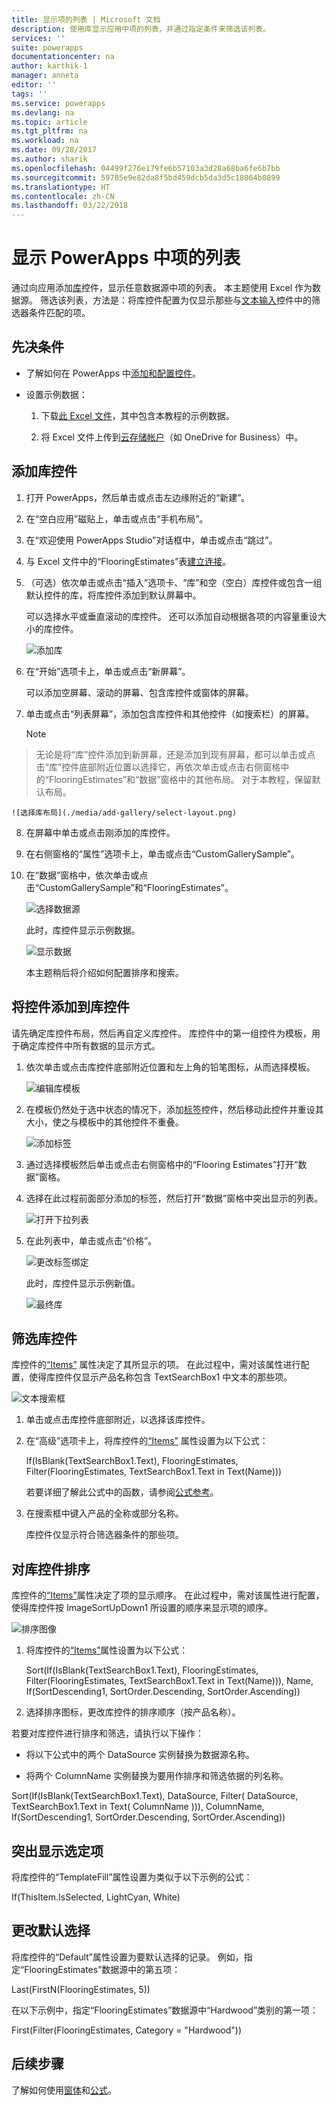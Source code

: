 ```yaml
---
title: 显示项的列表 | Microsoft 文档
description: 使用库显示应用中项的列表，并通过指定条件来筛选该列表。
services: ''
suite: powerapps
documentationcenter: na
author: karthik-1
manager: anneta
editor: ''
tags: ''
ms.service: powerapps
ms.devlang: na
ms.topic: article
ms.tgt_pltfrm: na
ms.workload: na
ms.date: 09/28/2017
ms.author: sharik
ms.openlocfilehash: 04499f276e179fe6b57103a3d28a68ba6fe6b7bb
ms.sourcegitcommit: 59785e9e82da8f5bd459dcb5da3d5c18064b0899
ms.translationtype: HT
ms.contentlocale: zh-CN
ms.lasthandoff: 03/22/2018
---
```

# <a name="show-a-list-of-items-in-powerapps"></a>显示 PowerApps 中项的列表
通过向应用添加[库](controls/control-gallery.md)控件，显示任意数据源中项的列表。 本主题使用 Excel 作为数据源。 筛选该列表，方法是：将库控件配置为仅显示那些与[文本输入](controls/control-text-input.md)控件中的筛选器条件匹配的项。

## <a name="prerequisites"></a>先决条件
* 了解如何在 PowerApps 中[添加和配置控件](add-configure-controls.md)。

* 设置示例数据：
    1. 下载[此 Excel 文件](https://az787822.vo.msecnd.net/documentation/get-started-from-data/FlooringEstimates.xlsx)，其中包含本教程的示例数据。

    2. 将 Excel 文件上传到[云存储帐户](connections/cloud-storage-blob-connections.md)（如 OneDrive for Business）中。

## <a name="add-a-gallery-control"></a>添加库控件
1. 打开 PowerApps，然后单击或点击左边缘附近的“新建”。

2. 在“空白应用”磁贴上，单击或点击“手机布局”。

3. 在“欢迎使用 PowerApps Studio”对话框中，单击或点击“跳过”。

4. 与 Excel 文件中的“FlooringEstimates”表[建立连接](add-data-connection.md)。

5. （可选）依次单击或点击“插入”选项卡、“库”和空（空白）库控件或包含一组默认控件的库，将库控件添加到默认屏幕中。

    可以选择水平或垂直滚动的库控件。 还可以添加自动根据各项的内容量重设大小的库控件。

    ![添加库](./media/add-gallery/gallery-dropdown.png)

6. 在“开始”选项卡上，单击或点击“新屏幕”。

    可以添加空屏幕、滚动的屏幕、包含库控件或窗体的屏幕。

7. 单击或点击“列表屏幕”，添加包含库控件和其他控件（如搜索栏）的屏幕。

    > [!NOTE]
> 无论是将“库”控件添加到新屏幕，还是添加到现有屏幕，都可以单击或点击“库”控件底部附近位置以选择它，再依次单击或点击右侧窗格中的“FlooringEstimates”和“数据”窗格中的其他布局。 对于本教程，保留默认布局。

    ![选择库布局](./media/add-gallery/select-layout.png)

8. 在屏幕中单击或点击刚添加的库控件。

9. 在右侧窗格的“属性”选项卡上，单击或点击“CustomGallerySample”。

10. 在“数据”窗格中，依次单击或点击“CustomGallerySample”和“FlooringEstimates”。

    ![选择数据源](./media/add-gallery/choose-data.png)

    此时，库控件显示示例数据。

    ![显示数据](./media/add-gallery/show-data-default.png)

    本主题稍后将介绍如何配置排序和搜索。

## <a name="add-a-control-to-the-gallery-control"></a>将控件添加到库控件
请先确定库控件布局，然后再自定义库控件。 库控件中的第一组控件为模板，用于确定库控件中所有数据的显示方式。

1. 依次单击或点击库控件底部附近位置和左上角的铅笔图标，从而选择模板。

    ![编辑库模板](./media/add-gallery/edit-item.png)

2. 在模板仍然处于选中状态的情况下，添加[标签](controls/control-text-box.md)控件，然后移动此控件并重设其大小，使之与模板中的其他控件不重叠。

    ![添加标签](./media/add-gallery/add-text-box.png)
3. 通过选择模板然后单击或点击右侧窗格中的“Flooring Estimates”打开“数据”窗格。

4. 选择在此过程前面部分添加的标签，然后打开“数据”窗格中突出显示的列表。

    ![打开下拉列表](./media/add-gallery/open-dropdown.png)

5. 在此列表中，单击或点击“价格”。

    ![更改标签绑定](./media/add-gallery/change-binding.png)

    此时，库控件显示示例新值。

    ![最终库](./media/add-gallery/final-gallery.png)

## <a name="filter-the-gallery-control"></a>筛选库控件
库控件的[“Items”](controls/properties-core.md) 属性决定了其所显示的项。 在此过程中，需对该属性进行配置，使得库控件仅显示产品名称包含 TextSearchBox1 中文本的那些项。

![文本搜索框](./media/add-gallery/text-search-box.png)

1. 单击或点击库控件底部附近，以选择该库控件。

2. 在“高级”选项卡上，将库控件的[“Items”](controls/properties-core.md) 属性设置为以下公式：

    If(IsBlank(TextSearchBox1.Text), FlooringEstimates, Filter(FlooringEstimates, TextSearchBox1.Text in Text(Name)))

    若要详细了解此公式中的函数，请参阅[公式参考](formula-reference.md)。

3. 在搜索框中键入产品的全称或部分名称。

    库控件仅显示符合筛选器条件的那些项。

## <a name="sort-the-gallery-control"></a>对库控件排序
库控件的[“Items”](controls/properties-core.md)属性决定了项的显示顺序。 在此过程中，需对该属性进行配置，使得库控件按 ImageSortUpDown1 所设置的顺序来显示项的顺序。

![排序图像](./media/add-gallery/image-sorting.png)

1. 将库控件的[“Items”](controls/properties-core.md)属性设置为以下公式：

    Sort(If(IsBlank(TextSearchBox1.Text), FlooringEstimates, Filter(FlooringEstimates, TextSearchBox1.Text in Text(Name))), Name, If(SortDescending1, SortOrder.Descending, SortOrder.Ascending))

2. 选择排序图标，更改库控件的排序顺序（按产品名称）。

若要对库控件进行排序和筛选，请执行以下操作：

* 将以下公式中的两个 DataSource 实例替换为数据源名称。

* 将两个 ColumnName 实例替换为要用作排序和筛选依据的列名称。

Sort(If(IsBlank(TextSearchBox1.Text), DataSource, Filter( DataSource, TextSearchBox1.Text in Text( ColumnName ))), ColumnName, If(SortDescending1, SortOrder.Descending, SortOrder.Ascending))

## <a name="highlight-the-selected-item"></a>突出显示选定项
将库控件的“TemplateFill”属性设置为类似于以下示例的公式：

If(ThisItem.IsSelected, LightCyan, White)

## <a name="change-the-default-selection"></a>更改默认选择
将库控件的“Default”属性设置为要默认选择的记录。 例如，指定“FlooringEstimates”数据源中的第五项：

Last(FirstN(FlooringEstimates, 5))

在以下示例中，指定“FlooringEstimates”数据源中“Hardwood”类别的第一项：

First(Filter(FlooringEstimates, Category = "Hardwood"))

## <a name="next-steps"></a>后续步骤
了解如何使用[窗体](working-with-forms.md)和[公式](working-with-formulas.md)。
